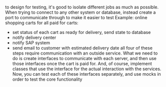  to design for testing, it's good to isolate different jobs as much as possible.
 When trying to connect to any other system or database, instead create a port to communicate through to make it easier to test
 Example: online shopping carts
for all paid for carts:
- set status of each cart as ready for delivery, send state to database
- notify delivery center
- notify SAP system
- send email to customer with estimated delivery date
all four of these steps require communication with an outside service. What we need to do is create interfaces to communicate with each server, and then use those interfaces once the cart is paid for. And, of course, implement classes that use the interface for the actual interaction with the services.
Now, you can test each of these interfaces separately, and use mocks in order to test the core functionality